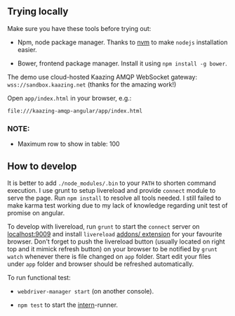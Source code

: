 ## Trying locally

Make sure you have these tools before trying out:

- Npm, node package manager. Thanks to [nvm](https://github.com/creationix/nvm) to make `nodejs` installation easier.

- Bower, frontend package manager. Install it using `npm install -g bower`.


The demo use cloud-hosted Kaazing AMQP WebSocket gateway: `wss://sandbox.kaazing.net` (thanks for the amazing work!)

Open `app/index.html` in your browser, e.g.:

 `file:///kaazing-amqp-angular/app/index.html`

### NOTE:

- Maximum row to show in table: 100


## How to develop
It is better to add `./node_modules/.bin` to your `PATH` to shorten command execution.
I use grunt to setup livereload and provide `connect` module to serve the page.
Run `npm install` to resolve all tools needed. 
I still failed to make karma test working due to my lack of knowledge regarding unit test of promise on angular.

To develop with livereload, run `grunt` to start the `connect` server on [localhost:9009](http://localhost:9009) and 
install `livereload` [addons/ extension](http://livereload.com/extensions/) for your favourite browser. 
Don't forget to push the livereload button (usually located on right top and it mimick refresh button) on your browser to be notified by `grunt watch` whenever there is file changed on `app` folder.
Start edit your files under `app` folder and browser should be refreshed automatically.

To run functional test:

- `webdriver-manager start` (on another console).

- `npm test` to start the [intern](https://theintern.github.io/intern/#what-is-intern)-runner.

